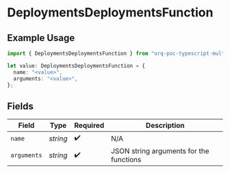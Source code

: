 # DeploymentsDeploymentsFunction

## Example Usage

```typescript
import { DeploymentsDeploymentsFunction } from "orq-poc-typescript-multi-env-version/models/operations";

let value: DeploymentsDeploymentsFunction = {
  name: "<value>",
  arguments: "<value>",
};
```

## Fields

| Field                                   | Type                                    | Required                                | Description                             |
| --------------------------------------- | --------------------------------------- | --------------------------------------- | --------------------------------------- |
| `name`                                  | *string*                                | :heavy_check_mark:                      | N/A                                     |
| `arguments`                             | *string*                                | :heavy_check_mark:                      | JSON string arguments for the functions |